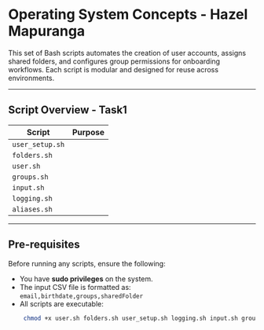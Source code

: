 # Operating System Concepts - Hazel Mapuranga

This set of Bash scripts automates the creation of user accounts, assigns shared folders, and configures group permissions for onboarding workflows. Each script is modular and designed for reuse across environments.

---

## Script Overview - Task1

| Script         | Purpose                                                                 |
|----------------|-------------------------------------------------------------------------|
| `user_setup.sh` |  |
| `folders.sh`      |  |
| `user.sh`         |  |
| `groups.sh`       |  |
| `input.sh`       |  |
| `logging.sh`       |  |
| `aliases.sh`      |  |



---

## Pre-requisites

Before running any scripts, ensure the following:

- You have **sudo privileges** on the system.
- The input CSV file is formatted as:  
  `email,birthdate,groups,sharedFolder`
- All scripts are executable:  
  ```bash
   chmod +x user.sh folders.sh user_setup.sh logging.sh input.sh groups.sh
